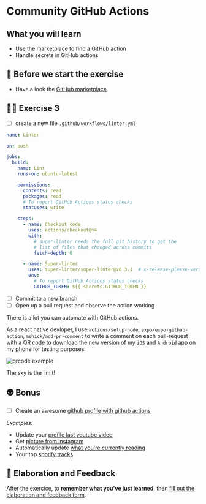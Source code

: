 # Community GitHub Actions

## What you will learn

- Use the marketplace to find a GitHub action
- Handle secrets in GitHub actions

## 👾 Before we start the exercise

- Have a look the [GitHub marketplace](https://github.com/marketplace?type=actions)

## 👨‍🚀 Exercise 3

- [ ] create a new file `.github/workflows/linter.yml`

```yml
name: Linter

on: push

jobs:
  build:
    name: Lint
    runs-on: ubuntu-latest

    permissions:
      contents: read
      packages: read
      # To report GitHub Actions status checks
      statuses: write

    steps:
      - name: Checkout code
        uses: actions/checkout@v4
        with:
          # super-linter needs the full git history to get the
          # list of files that changed across commits
          fetch-depth: 0

      - name: Super-linter
        uses: super-linter/super-linter@v6.3.1  # x-release-please-version
        env:
          # To report GitHub Actions status checks
          GITHUB_TOKEN: ${{ secrets.GITHUB_TOKEN }}
```

- [ ] Commit to a new branch
- [ ] Open up a pull request and observe the action working

There is a lot you can automate with GitHub actions.

As a react native devloper, I use `actions/setup-node`, `expo/expo-github-action`, `mshick/add-pr-comment` to write a comment on each pull-request with a QR code to download the new version of my `iOS` and `Android` app on my phone for testing purposes.

![qrcode example](qr-code.png)

The sky is the limit!

## 👽 Bonus

- [ ] Create an awesome [github profile with github actions](https://github.com/marketplace?category=&type=actions&verification=&query=profile+readme)

_Examples:_

- Update your [profile last youtube video](https://github.com/flexbox/flexbox)
- Get [picture from instagram](https://github.com/katydecorah/instagram-rss-action)
- Automatically update [what you're currently reading](https://github.com/marketplace/actions/goodreads-profile-workflow)
- Your top [spotify tracks](https://github.com/izayl/spotify-box)

## 🏅 Elaboration and Feedback

After the exercice, to **remember what you've just learned**, then [fill out the elaboration and feedback form](https://airtable.com/shrBuZqOJL5UeLLF1?prefill_Name=GitHub%20103&prefill_Exercice=03).
